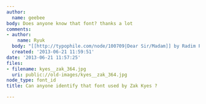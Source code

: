 ```yaml
---
author:
  name: geebee
body: Does anyone know that font? thanks a lot
comments:
- author:
    name: Ryuk
  body: "[[http://typophile.com/node/100709|Dear Sir/Madam]] by Radim Pe\u0161ko"
  created: '2013-06-21 11:59:51'
date: '2013-06-21 11:57:25'
files:
- filename: kyes__zak_364.jpg
  uri: public://old-images/kyes__zak_364.jpg
node_type: font_id
title: Can anyone identify that font used by Zak Kyes ?

---
```


